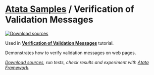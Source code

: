 # [Atata Samples](https://github.com/atata-framework/atata-samples) / Verification of Validation Messages

[![Download sources](https://img.shields.io/badge/Download-sources-brightgreen.svg)](https://github.com/atata-framework/atata-samples/raw/main/_archives/ValidationMessagesVerification.zip)

Used in **[Verification of Validation Messages](https://atata.io/tutorials/verification-of-validation-messages/)** tutorial.

Demonstrates how to verify validation messages on web pages.

*[Download sources](https://github.com/atata-framework/atata-samples/raw/main/_archives/ValidationMessagesVerification.zip), run tests, check results and experiment with [Atata Framework](https://atata.io).*
